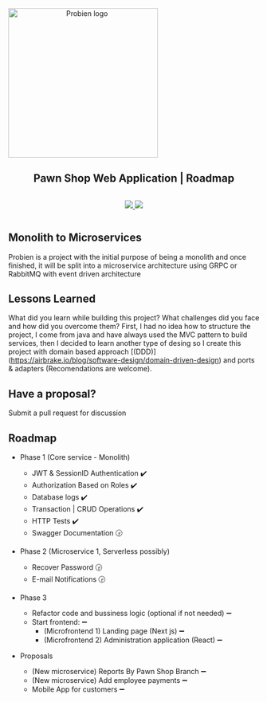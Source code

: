 <div align="center" style="display:flex;flex-direction:column;">
    <img width="300" src="https://imgdb.net/storage/uploads/495cc30ad5b741033ede8604cb0ef566cb48b5685a252f34de460850dabb82f6.png" alt="Probien logo"/>
  <h2>Pawn Shop Web Application | Roadmap</h2>
  <p>
    <a target="_blank" href="https://crowdin.com/project/excalidraw">
      <img src="https://img.shields.io/badge/License-GPL%20v3-yellow.svg">
    </a>
        <a target="_blank" href="https://crowdin.com/project/excalidraw">
      <img src="https://img.shields.io/github/last-commit/ThePandaDevs/Probien-Backend">
    </a>
  </p>
</div>

## Monolith to Microservices
Probien is a project with the initial purpose of being a monolith and once finished, it will be split into a microservice architecture using GRPC or RabbitMQ with event driven architecture


## Lessons Learned

What did you learn while building this project? What challenges did you face and how did you overcome them?
First, I had no idea how to structure the project, I come from java and have always used the MVC pattern to build services, then I decided to learn another type of desing so I create this project with domain based approach [(DDD)] (https://airbrake.io/blog/software-design/domain-driven-design) and ports & adapters (Recomendations are welcome).

## Have a proposal? 
Submit a pull request for discussion

## Roadmap

- Phase 1 (Core service - Monolith)
  - JWT & SessionID Authentication :heavy_check_mark:
  - Authorization Based on Roles :heavy_check_mark:
  - Database logs :heavy_check_mark:
  - Transaction | CRUD Operations :heavy_check_mark:
  - HTTP Tests :heavy_check_mark:
  - Swagger Documentation :clock330:

- Phase 2 (Microservice 1, Serverless possibly)
  - Recover Password :clock330:
  - E-mail Notifications :clock330:

- Phase 3
  - Refactor code and bussiness logic (optional if not needed) :heavy_minus_sign:
  - Start frontend: :heavy_minus_sign:
    - (Microfrontend 1) Landing page (Next js) :heavy_minus_sign:
    - (Microfrontend 2) Administration application (React) :heavy_minus_sign:
    
- Proposals
  - (New microservice) Reports By Pawn Shop Branch :heavy_minus_sign:
  - (New microservice) Add employee payments :heavy_minus_sign:
  - Mobile App for customers :heavy_minus_sign:
    
